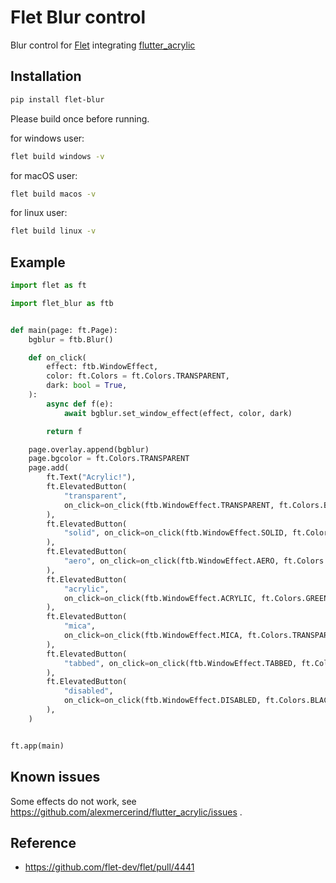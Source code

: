 # Flet Blur control
Blur control for [Flet](https://flet.dev/) integrating [flutter_acrylic](https://pub.dev/packages/flutter_acrylic)

## Installation

```bash
pip install flet-blur
```

Please build once before running.

for windows user:

```bash
flet build windows -v
```

for macOS user:

```bash
flet build macos -v
```

for linux user:

```bash
flet build linux -v
```

## Example

```py
import flet as ft

import flet_blur as ftb


def main(page: ft.Page):
    bgblur = ftb.Blur()

    def on_click(
        effect: ftb.WindowEffect,
        color: ft.Colors = ft.Colors.TRANSPARENT,
        dark: bool = True,
    ):
        async def f(e):
            await bgblur.set_window_effect(effect, color, dark)

        return f

    page.overlay.append(bgblur)
    page.bgcolor = ft.Colors.TRANSPARENT
    page.add(
        ft.Text("Acrylic!"),
        ft.ElevatedButton(
            "transparent",
            on_click=on_click(ftb.WindowEffect.TRANSPARENT, ft.Colors.BLACK, False),
        ),
        ft.ElevatedButton(
            "solid", on_click=on_click(ftb.WindowEffect.SOLID, ft.Colors.RED, True)
        ),
        ft.ElevatedButton(
            "aero", on_click=on_click(ftb.WindowEffect.AERO, ft.Colors.BLUE, False)
        ),
        ft.ElevatedButton(
            "acrylic",
            on_click=on_click(ftb.WindowEffect.ACRYLIC, ft.Colors.GREEN, True),
        ),
        ft.ElevatedButton(
            "mica",
            on_click=on_click(ftb.WindowEffect.MICA, ft.Colors.TRANSPARENT, False),
        ),
        ft.ElevatedButton(
            "tabbed", on_click=on_click(ftb.WindowEffect.TABBED, ft.Colors.BLACK, True)
        ),
        ft.ElevatedButton(
            "disabled",
            on_click=on_click(ftb.WindowEffect.DISABLED, ft.Colors.BLACK, False),
        ),
    )


ft.app(main)
```

## Known issues

Some effects do not work, see https://github.com/alexmercerind/flutter_acrylic/issues .

## Reference

- https://github.com/flet-dev/flet/pull/4441
